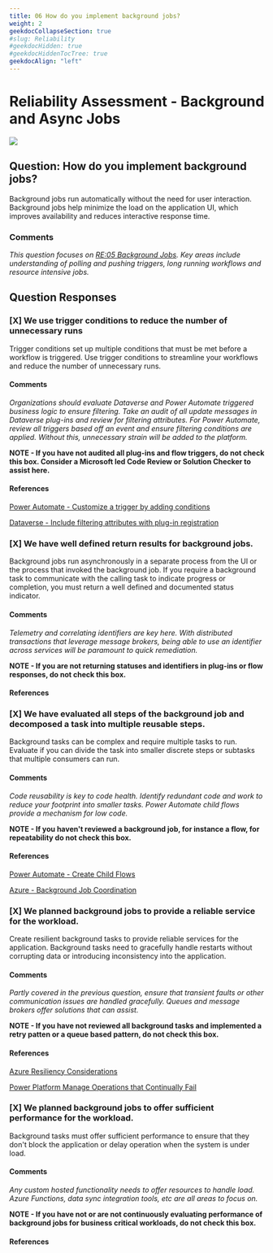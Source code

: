 ```yaml
---
title: 06 How do you implement background jobs?
weight: 2
geekdocCollapseSection: true
#slug: Reliability
#geekdocHidden: true
#geekdocHiddenTocTree: true
geekdocAlign: "left"
---
```

# Reliability Assessment - Background and Async Jobs
![](./img/well-architected-hub.png)
## Question: How do you implement background jobs?

Background jobs run automatically without the need for user interaction. Background jobs help minimize the load on the application UI, which improves availability and reduces interactive response time.

### Comments
*This question focuses on [RE:05 Background Jobs](https://learn.microsoft.com/en-us/power-platform/well-architected/reliability/background-jobs). Key areas include understanding of polling and pushing triggers, long running workflows and resource intensive jobs.*

## Question Responses

### [X] **We use trigger conditions to reduce the number of unnecessary runs**
Trigger conditions set up multiple conditions that must be met before a workflow is triggered. Use trigger conditions to streamline your workflows and reduce the number of unnecessary runs.
#### Comments
*Organizations should evaluate Dataverse and Power Automate triggered business logic to ensure filtering. Take an audit of all update messages in Dataverse plug-ins and review for filtering attributes. For Power Automate, review all triggers based off an event and ensure filtering conditions are applied. Without this, unnecessary strain will be added to the platform.*

**NOTE - If you have not audited all plug-ins and flow triggers, do not check this box. Consider a Microsoft led Code Review or Solution Checker to assist here.**

#### References
[Power Automate - Customize a trigger by adding conditions](https://learn.microsoft.com/en-us/power-automate/triggers-introduction?tabs=classic-designer#customize-a-trigger-by-adding-conditions)

[Dataverse - Include filtering attributes with plug-in registration](https://learn.microsoft.com/en-us/power-apps/developer/data-platform/best-practices/business-logic/include-filtering-attributes-plugin-registration)

### [X] **We have well defined return results for background jobs.**
Background jobs run asynchronously in a separate process from the UI or the process that invoked the background job. If you require a background task to communicate with the calling task to indicate progress or completion, you must return a well defined and documented status indicator.
#### Comments
*Telemetry and correlating identifiers are key here. With distributed transactions that leverage message brokers, being able to use an identifier across services will be paramount to quick remediation.*

**NOTE - If you are not returning statuses and identifiers in plug-ins or flow responses, do not check this box.**
#### References

### [X] **We have evaluated all steps of the background job and decomposed a task into multiple reusable steps.**
Background tasks can be complex and require multiple tasks to run. Evaluate if you can divide the task into smaller discrete steps or subtasks that multiple consumers can run.
#### Comments
*Code reusability is key to code health. Identify redundant code and work to reduce your footprint into smaller tasks. Power Automate child flows provide a mechanism for low code.*

**NOTE - If you haven't reviewed a background job, for instance a flow, for repeatability do not check this box.**

#### References
[Power Automate - Create Child Flows](https://learn.microsoft.com/en-us/power-automate/create-child-flows)

[Azure - Background Job Coordination](https://learn.microsoft.com/en-us/azure/well-architected/reliability/background-jobs#coordination)


### [X] **We planned background jobs to provide a reliable service for the workload.**
Create resilient background tasks to provide reliable services for the application. Background tasks need to gracefully handle restarts without corrupting data or introducing inconsistency into the application.
#### Comments
*Partly covered in the previous question, ensure that transient faults or other communication issues are handled gracefully. Queues and message brokers offer solutions that can assist.*

**NOTE - If you have not reviewed all background tasks and implemented a retry patten or a queue based pattern, do not check this box.**

#### References
[Azure Resiliency Considerations](https://learn.microsoft.com/en-us/azure/well-architected/reliability/background-jobs#resiliency-considerations)

[Power Platform Manage Operations that Continually Fail](https://learn.microsoft.com/en-us/power-platform/well-architected/reliability/handle-transient-faults#manage-operations-that-continually-fail)

### [X] **We planned background jobs to offer sufficient performance for the workload.**
Background tasks must offer sufficient performance to ensure that they don't block the application or delay operation when the system is under load.
#### Comments
*Any custom hosted functionality needs to offer resources to handle load. Azure Functions, data sync integration tools, etc are all areas to focus on.*

**NOTE - If you have not or are not continuously evaluating performance of background jobs for business critical workloads, do not check this box.**

#### References

